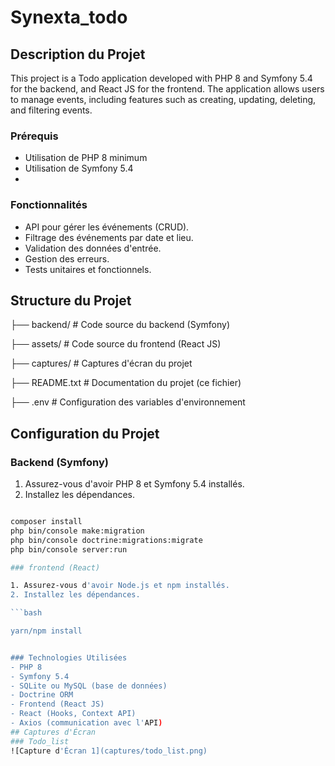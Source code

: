 # Synexta_todo

## Description du Projet

This project is a Todo application developed with PHP 8 and Symfony 5.4 for the backend, and React JS for the frontend. The application allows users to manage events, including features such as creating, updating, deleting, and filtering events.

### Prérequis
- Utilisation de PHP 8 minimum
- Utilisation de Symfony 5.4
- 
### Fonctionnalités
- API pour gérer les événements (CRUD).
- Filtrage des événements par date et lieu.
- Validation des données d'entrée.
- Gestion des erreurs.
- Tests unitaires et fonctionnels.


## Structure du Projet

├── backend/ # Code source du backend (Symfony)

├── assets/ # Code source du frontend (React JS)

├── captures/ # Captures d'écran du projet

├── README.txt # Documentation du projet (ce fichier)

├── .env # Configuration des variables d'environnement



## Configuration du Projet

### Backend (Symfony)

1. Assurez-vous d'avoir PHP 8 et Symfony 5.4 installés.
2. Installez les dépendances.

```bash

composer install
php bin/console make:migration
php bin/console doctrine:migrations:migrate
php bin/console server:run

### frontend (React)

1. Assurez-vous d'avoir Node.js et npm installés.
2. Installez les dépendances.

```bash

yarn/npm install


### Technologies Utilisées
- PHP 8
- Symfony 5.4
- SQLite ou MySQL (base de données)
- Doctrine ORM
- Frontend (React JS)
- React (Hooks, Context API)
- Axios (communication avec l'API)
## Captures d'Écran
### Todo_list
![Capture d'Écran 1](captures/todo_list.png)



